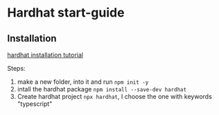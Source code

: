 # Hardhat start-guide
## Installation
[hardhat installation tutorial](https://hardhat.org/getting-started/#installation)

Steps:
1. make a new folder, into it and run  `npm init -y`
2. intall the hardhat package `npm install --save-dev hardhat`
3. Create hardhat project `npx hardhat`, I choose the one with keywords "typescript"